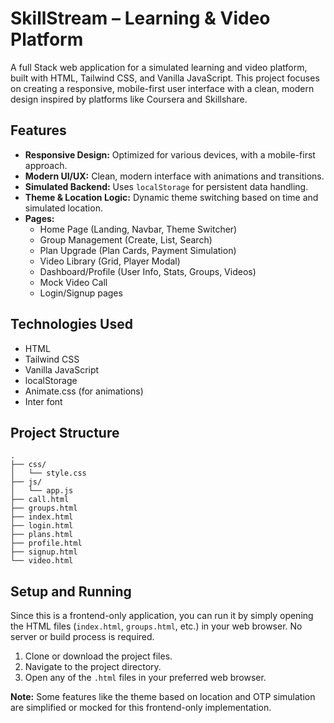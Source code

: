# SkillStream – Learning & Video Platform

A full Stack web application for a simulated learning and video platform, built with HTML, Tailwind CSS, and Vanilla JavaScript. This project focuses on creating a responsive, mobile-first user interface with a clean, modern design inspired by platforms like Coursera and Skillshare.

## Features

-   **Responsive Design:** Optimized for various devices, with a mobile-first approach.
-   **Modern UI/UX:** Clean, modern interface with animations and transitions.
-   **Simulated Backend:** Uses `localStorage` for persistent data handling.
-   **Theme & Location Logic:** Dynamic theme switching based on time and simulated location.
-   **Pages:**
    -   Home Page (Landing, Navbar, Theme Switcher)
    -   Group Management (Create, List, Search)
    -   Plan Upgrade (Plan Cards, Payment Simulation)
    -   Video Library (Grid, Player Modal)
    -   Dashboard/Profile (User Info, Stats, Groups, Videos)
    -   Mock Video Call
    -   Login/Signup pages

## Technologies Used

-   HTML
-   Tailwind CSS
-   Vanilla JavaScript
-   localStorage
-   Animate.css (for animations)
-   Inter font

## Project Structure

```
.
├── css/
│   └── style.css
├── js/
│   └── app.js
├── call.html
├── groups.html
├── index.html
├── login.html
├── plans.html
├── profile.html
├── signup.html
└── video.html
```

## Setup and Running

Since this is a frontend-only application, you can run it by simply opening the HTML files (`index.html`, `groups.html`, etc.) in your web browser. No server or build process is required.

1.  Clone or download the project files.
2.  Navigate to the project directory.
3.  Open any of the `.html` files in your preferred web browser.

**Note:** Some features like the theme based on location and OTP simulation are simplified or mocked for this frontend-only implementation. 